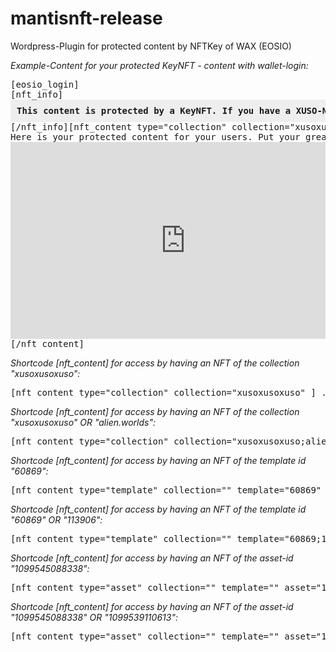 # mantisnft-release
Wordpress-Plugin for protected content by NFTKey of WAX (EOSIO)


*Example-Content for your protected KeyNFT - content with wallet-login:*

<pre>
[eosio_login]  
[nft_info]<div style="background:#eeeeee;padding:10px;"><strong>This content is protected by a KeyNFT. If you have a XUSO-NFT on your wallet, you can access this area. Please login with your WAX-Account.</strong></div>[/nft_info][nft_content type="collection" collection="xusoxusoxuso" ]
Here is your protected content for your users. Put your greatest stuff ever in this area!
<iframe width="560" height="315" src="https://www.youtube.com/embed/V5xmTSiYvn4" title="YouTube video player" frameborder="0" allow="accelerometer; autoplay; clipboard-write; encrypted-media; gyroscope; picture-in-picture" allowfullscreen></iframe>
[/nft_content]
</pre>


*Shortcode [nft_content] for access by having an NFT of the collection "xusoxusoxuso":*

<pre>
[nft_content type="collection" collection="xusoxusoxuso" ] ...your protected content (with other wordpress-shortcodes maybe) [/nft_content]
</pre>


*Shortcode [nft_content] for access by having an NFT of the collection "xusoxusoxuso" OR "alien.worlds":*

<pre>
[nft_content type="collection" collection="xusoxusoxuso;alien.worlds" ] ...your protected content (with other wordpress-shortcodes maybe) [/nft_content]
</pre>


*Shortcode [nft_content] for access by having an NFT of the template id "60869":*

<pre>
[nft_content type="template" collection="" template="60869" ] ...your protected content (with other wordpress-shortcodes maybe) [/nft_content]
</pre>


*Shortcode [nft_content] for access by having an NFT of the template id "60869" OR "113906":*

<pre>
[nft_content type="template" collection="" template="60869;113906" ] ...your protected content (with other wordpress-shortcodes maybe) [/nft_content]
</pre>


*Shortcode [nft_content] for access by having an NFT of the asset-id "1099545088338":*

<pre>
[nft_content type="asset" collection="" template="" asset="1099545088338" ] ...your protected content (with other wordpress-shortcodes maybe) [/nft_content]
</pre>


*Shortcode [nft_content] for access by having an NFT of the asset-id "1099545088338" OR "1099539110613":*

<pre>
[nft_content type="asset" collection="" template="" asset="1099545088338;1099539110613" ] ...your protected content (with other wordpress-shortcodes maybe) [/nft_content]
</pre>
